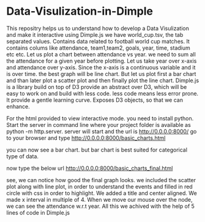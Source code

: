 # Data-Visulization-in-Dimple

This repositry helps us to understand how to develop a Data Visulization and make it interactive using Dimple.js
we have world_cup.tsv, the tab separated values. Contains data related to football world cup matches. It contains colums like attendance, team1,team2, goals, year, time, stadium etc etc.
Let us plot a chart between attendance vs year.
we need to sum all the attendance for a given year before plotting.
Let us take year over x-axis and attendance over y-axis.
Since the x-axis is a continuous variable and it is over time. the best graph will be line chart.
But let us plot first a bar chart and than later plot a scatter plot and then finally plot the line chart.
Dimple.js is a library build on top of D3 provide an abstract over D3, which will be easy to work on and build with less code.
less code means less error prone.
It provide a gentle learning curve.
Exposes D3 objects, so that we can enhance.

For the html provided to view interactive mode.
you need to install python.
Start the server in command line where your project folder is available as python -m http.server.
server will start and the url is http://0.0.0.0:8000/
go to your browser and type http://0.0.0.0:8000/basic_charts.html

you can now see a bar chart. 
but bar chart is best suited for categorical type of data.

now type the below url
http://0.0.0.0:8000/basic_charts_final.html

see, we can notice how good the final graph looks.
we included the scatter plot along with line plot, in order to understand the events and filled in red circle with css in order to highlight.
We added a title and center aligned.
We made x interval in multiple of 4.
When we move our mouse over the node, we can see the attendance w.r.t year. 
All this we achived with the help of 5 lines of code in Dimple.js 
